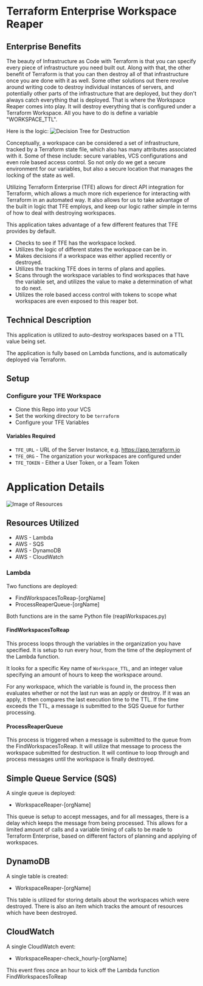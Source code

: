 # Terraform Enterprise Workspace Reaper

## Enterprise Benefits

The beauty of Infrastructure as Code with Terraform is that you can specify every piece of infrastructure you need built out. Along with that, the other benefit of Terraform is that you can then destroy all of that infrastructure once you are done with it as well. Some other solutions out there revolve around writing code to destroy individual instances of servers, and potentially other parts of the infrastructure that are deployed, but they don't always catch everything that is deployed. That is where the Workspace Reaper comes into play. It will destroy everything that is configured under a Terraform Workspace. All you have to do is define a variable "WORKSPACE_TTL".

Here is the logic: 
![Decision Tree for Destruction](https://www.lucidchart.com/publicSegments/view/91c993b7-4bb4-4ed7-aa28-82a18feeebb3/image.png)

Conceptually, a workspace can be considered a set of infrastructure, tracked by a Terraform state file, which also has many attributes associated with it. Some of these include: secure variables, VCS configurations and even role based access control. So not only do we get a secure environment for our variables, but also a secure location that manages the locking of the state as well.

Utilizing Terraform Enterprise (TFE) allows for direct API integration for Terraform, which allows a much more rich experience for interacting with Terraform in an automated way. It also allows for us to take advantage of the built in logic that TFE employs, and keep our logic rather simple in terms of how to deal with destroying workspaces.

This application takes advantage of a few different features that TFE provides by default.
 * Checks to see if TFE has the workspace locked.
 * Utilizes the logic of different states the workspace can be in.
 * Makes decisions if a workspace was either applied recently or destroyed.
 * Utilizes the tracking TFE does in terms of plans and applies.
 * Scans through the workspace variables to find workspaces that have the variable set, and utilizes the value to make a determination of what to do next.
 * Utilizes the role based access control with tokens to scope what workspaces are even exposed to this reaper bot.

## Technical Description
This application is utilized to auto-destroy workspaces based on a TTL value being set. 

The application is fully based on Lambda functions, and is automatically deployed via Terraform. 

## Setup

### Configure your TFE Workspace
* Clone this Repo into your VCS
* Set the working directory to be `terraform`
* Configure your TFE Variables

#### Variables Required
 * `TFE_URL` - URL of the Server Instance, e.g. https://app.terraform.io
 * `TFE_ORG` - The organization your workspaces are configured under
 * `TFE_TOKEN` - Either a User Token, or a Team Token

# Application Details
![Image of Resources](https://www.lucidchart.com/publicSegments/view/d8cd6d6c-9a05-49ed-8bd9-4e3635b74b87/image.png)

## Resources Utilized
 * AWS - Lambda
 * AWS - SQS
 * AWS - DynamoDB
 * AWS - CloudWatch

### Lambda
Two functions are deployed:
 * FindWorkspacesToReap-[orgName]
 * ProcessReaperQueue-[orgName]

 Both functions are in the same Python file (reapWorkspaces.py)

#### FindWorkspacesToReap
This process loops through the variables in the organization you have specified. It is setup to run every hour, from the time of the deployment of the Lambda function. 

It looks for a specific Key name of `Workspace_TTL`, and an integer value specifying an amount of hours to keep the workspace around. 

For any workspace, which the variable is found in, the process then evaluates whether or not the last run was an apply or destroy. If it was an apply, it then compares the last execution time to the TTL. If the time exceeds the TTL, a message is submitted to the SQS Queue for further processing.

#### ProcessReaperQueue

This process is triggered when a message is submitted to the queue from the FindWorkspacesToReap. It will utilize that message to process the workspace submitted for destruction. It will continue to loop through and process messages until the workspace is finally destroyed.

## Simple Queue Service (SQS)

A single queue is deployed:
 * WorkspaceReaper-[orgName]

This queue is setup to accept messages, and for all messages, there is a delay which keeps the message from being processed. This allows for a limited amount of calls and a variable timing of calls to be made to Terraform Enterprise, based on different factors of planning and applying of workspaces.

## DynamoDB

A single table is created:
 * WorkspaceReaper-[orgName]

This table is utilized for storing details about the workspaces which were destroyed. There is also an item which tracks the amount of resources which have been destroyed. 

## CloudWatch

A single CloudWatch event:
 * WorkspaceReaper-check_hourly-[orgName]

This event fires once an hour to kick off the Lambda function FindWorkspacesToReap


